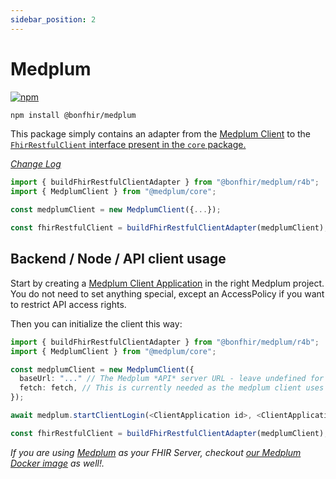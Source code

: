 ```yaml
---
sidebar_position: 2
---
```


# Medplum

[![npm](https://img.shields.io/npm/v/@bonfhir/medplum)](https://www.npmjs.com/package/@bonfhir/medplum)

```bash npm2yarn
npm install @bonfhir/medplum
```

This package simply contains an adapter from the [Medplum Client](https://www.medplum.com/docs/sdk/classes/MedplumClient) to the [`FhirRestfulClient` interface present in the `core` package.](/packages/foundation/core#fhir-client-interface)

_[Change Log](https://github.com/bonfhir/bonfhir/blob/main/packages/medplum/CHANGELOG.md)_

```typescript
import { buildFhirRestfulClientAdapter } from "@bonfhir/medplum/r4b";
import { MedplumClient } from "@medplum/core";

const medplumClient = new MedplumClient({...});

const fhirRestfulClient = buildFhirRestfulClientAdapter(medplumClient);
```

## Backend / Node / API client usage

Start by creating a [Medplum Client Application](https://www.medplum.com/docs/auth/client-credentials) in the right
Medplum project. You do not need to set anything special, except an AccessPolicy if you want to restrict API access rights.

Then you can initialize the client this way:

```typescript
import { buildFhirRestfulClientAdapter } from "@bonfhir/medplum/r4b";
import { MedplumClient } from "@medplum/core";

const medplumClient = new MedplumClient({
  baseUrl: "..." // The Medplum *API* server URL - leave undefined for the Cloud Hosted version
  fetch: fetch, // This is currently needed as the medplum client uses `window.fetch` by default. See https://github.com/medplum/medplum/issues/1563
});

await medplum.startClientLogin(<ClientApplication id>, <ClientApplication secret>);

const fhirRestfulClient = buildFhirRestfulClientAdapter(medplumClient);
```

_If you are using [Medplum](https://www.medplum.com/) as your FHIR Server, checkout [our Medplum Docker image](/docs/medplum-devbox) as well!._
